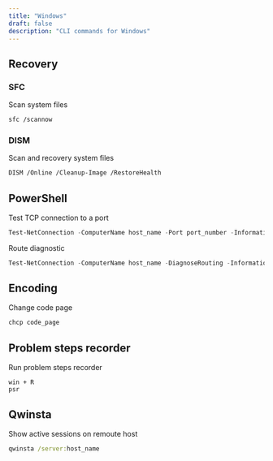```yaml
---
title: "Windows"
draft: false
description: "CLI commands for Windows"
---
```


## Recovery

### SFC

Scan system files

```bash
sfc /scannow
```

### DISM

Scan and recovery system files

```bash
DISM /Online /Cleanup-Image /RestoreHealth
```

## PowerShell

Test TCP connection to a port

```powershell
Test-NetConnection -ComputerName host_name -Port port_number -InformationLevel "Detailed"
```

Route diagnostic

```powershell
Test-NetConnection -ComputerName host_name -DiagnoseRouting -InformationLevel "Detailed"
```

## Encoding

Change code page

```powershell
chcp code_page
```

## Problem steps recorder

Run problem steps recorder

```text
win + R
psr
```

## Qwinsta

Show active sessions on remoute host

```cmd
qwinsta /server:host_name
```
